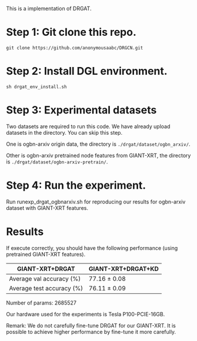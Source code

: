 This is a implementation of DRGAT.

# Step 1: Git clone this repo.


```shell
git clone https://github.com/anonymousaabc/DRGCN.git

```


# Step 2: Install DGL environment.


```shell
sh drgat_env_install.sh
```


# Step 3: Experimental datasets

Two datasets are required to run this code. We have already upload datasets in the directory. You can skip this step.

One is ogbn-arxiv origin data, the directory is `./drgat/dataset/ogbn_arxiv/`. 

Other is ogbn-arxiv pretrained node features from GIANT-XRT, the directory is `./drgat/dataset/ogbn-arxiv-pretrain/`.


# Step 4: Run the experiment.

Run runexp_drgat_ogbnarxiv.sh for reproducing our results for ogbn-arxiv dataset with GIANT-XRT features.

# Results

If execute correctly, you should have the following performance (using pretrained GIANT-XRT features).

GIANT-XRT+DRGAT	| GIANT-XRT+DRGAT+KD
-------- | -----
Average val accuracy (%) |	77.16 ± 0.08 |	77.25 ± 0.06
Average test accuracy (%) |	76.11 ± 0.09 |	76.33 ± 0.08

Number of params: 2685527

Our hardware used for the experiments is Tesla P100-PCIE-16GB.

Remark: We do not carefully fine-tune DRGAT for our GIANT-XRT. It is possible to achieve higher performance by fine-tune it more carefully.



